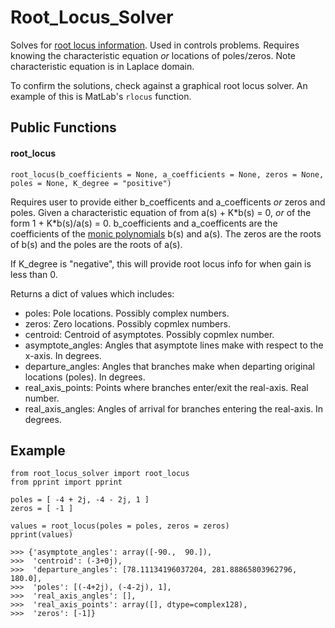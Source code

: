 # Root_Locus_Solver
Solves for [root locus information](https://en.wikipedia.org/wiki/Root_locus). Used in controls problems. Requires knowing the characteristic equation *or* locations of poles/zeros. Note characteristic equation is in Laplace domain.

To confirm the solutions, check against a graphical root locus solver. An example of this is MatLab's `rlocus` function.


## Public Functions

#### root_locus
`root_locus(b_coefficients = None, a_coefficients = None, zeros = None, poles = None, K_degree = "positive")`

Requires user to provide either b_coefficents and a_coefficents *or* zeros and poles. Given a characteristic equation of from a(s) + K\*b(s) = 0, *or* of the form 1 + K\*b(s)/a(s) = 0. b_coefficients and a_coefficents are the coefficients of the [monic polynomials](https://en.wikipedia.org/wiki/Monic_polynomial) b(s) and a(s). The zeros are the roots of b(s) and the poles are the roots of a(s).

If K_degree is "negative", this will provide root locus info for when gain is less than 0.

Returns a dict of values which includes:
- poles: Pole locations. Possibly complex numbers.
- zeros: Zero locations. Possibly copmlex numbers.
- centroid: Centroid of asymptotes. Possibly copmlex number.
- asymptote_angles: Angles that asymptote lines make with respect to the x-axis. In degrees.
- departure_angles: Angles that branches make when departing original locations (poles). In degrees.
- real_axis_points: Points where branches enter/exit the real-axis. Real number.
- real_axis_angles: Angles of arrival for branches entering the real-axis. In degrees.

## Example

```
from root_locus_solver import root_locus
from pprint import pprint

poles = [ -4 + 2j, -4 - 2j, 1 ]
zeros = [ -1 ]

values = root_locus(poles = poles, zeros = zeros)
pprint(values)
```
```
>>> {'asymptote_angles': array([-90.,  90.]),
>>>  'centroid': (-3+0j),
>>>  'departure_angles': [78.11134196037204, 281.88865803962796, 180.0],
>>>  'poles': [(-4+2j), (-4-2j), 1],
>>>  'real_axis_angles': [],
>>>  'real_axis_points': array([], dtype=complex128),
>>>  'zeros': [-1]}
```

